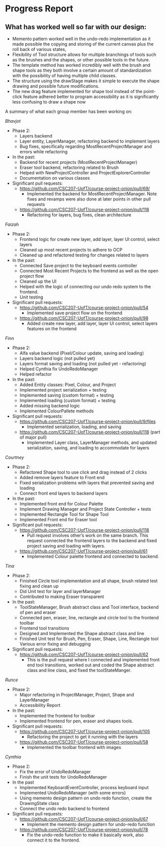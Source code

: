 # Progress Report

## What has worked well so far with our design:
- Memento pattern worked well in the undo-redo implementation as it made possible the copying and storing of the current canvas plus the roll back of various states, 
- Flexibility of Tool structure allows for multiple branchings of tools such as the brushes and the shapes, or other possible tools in the future. 
- The template method has worked incredibly well with the brush and shape tools as they both involve a certain amount of standardization with the possibility of having multiple child classes. 
- The structure using the drawStage makes it simple to execute the shape drawing and possible future modifications. 
- The new drag feature implemented for shape tool instead of the point-click feature adhered better to program accessibility as it is significantly less confusing to draw a shape now

A summary of what each group member has been working on: 

_Bhavjot_
- Phase 2:
  - Layers backend 
  - Layer entity, LayerManager, refactoring backend to implement layers 
  - Bug fixes, specifically regarding MostRecentProjectManager and errors while refactoring
- In the past:
  - Backend for recent projects (MostRecentProjectManager)
  - Eraser tool backend, refactoring related to Brush 
  - Helped with NewProjectController and ProjectExplorerController 
  - Documentation on various classes 
- Significant pull requests:
  - https://github.com/CSC207-UofT/course-project-onion/pull/69/
    - Implemented the backend for MostRecentProjectManager. Note fixes and revamps were also done at later points in other pull requests
  - https://github.com/CSC207-UofT/course-project-onion/pull/118
    - Refactoring for layers, bug fixes, clean architecture
          
_Faizah_
- Phase 2:
  - Frontend logic for create new layer, add layer, layer UI control, select layers 
  - Cleaned up most recent projects to adhere to OCP 
  - Cleaned up and refactored testing for changes related to layers
- In the past:
  - Connected Save project to the keyboard events controller 
  - Connected Most Recent Projects to the frontend as well as the open project flow 
  - Cleaned up the UI 
  - Helped with the logic of connecting our undo redo system to the frontend. 
  - Unit testing
- Significant pull requests:
  - https://github.com/CSC207-UofT/course-project-onion/pull/54
    - Implemented save project flow on the frontend
  - https://github.com/CSC207-UofT/course-project-onion/pull/98
    - Added create new layer, add layer, layer UI control, select layers features on the frontend

_Finn_
- Phase 2:
  - Alfa value backend (Pixel/Colour update, saving and loading)
  - Layers backend logic (not pulled yet)
  - Layers format saving and loading (not pulled yet - refactoring)
  - Helped Cynthia fix UndoRedoManager 
  - Helped refactor
- In the past:
  - Added Entity classes: Pixel, Colour, and Project 
  - Implemented project serialization + testing 
  - Implemented saving (custom format) + testing 
  - Implemented loading (custom format) + testing 
  - Added missing backend logic 
  - Implemented ColourPallete methods 
- Significant pull requests:
  - https://github.com/CSC207-UofT/course-project-onion/pull/9/files
    - Implemented serialization, loading, and saving
  - https://github.com/CSC207-UofT/course-project-onion/pull/118 (part of major pull)
    - Implemented Layer class, LayerManager methods, and updated serialization, saving, and loading to accommodate for layers
          
_Courtney_
- Phase 2:
  - Refactored Shape tool to use click and drag instead of 2 clicks 
  - Added remove layers feature to Front end 
  - Fixed serialization problems with layers that prevented saving and loading 
  - Connect front end layers to backend layers
- In the past:
  - Implemented front end for Colour Palette 
  - Implement Drawing Manager and Project State Controller + tests 
  - Implemented Rectangle Tool for Shape Tool 
  - Implemented Front end for Eraser tool 
- Significant pull requests:
  - https://github.com/CSC207-UofT/course-project-onion/pull/118
    - Pull request involves other’s work on the same branch. This request connected the frontend layers to the backend and fixed project saving and loading with layers.
  - https://github.com/CSC207-UofT/course-project-onion/pull/61
    - Implemented Colour palette frontend and connected to backend.

_Tina_
- Phase 2:
  - Finished Circle tool implementation and all shape, brush related test fixing and clean up 
  - Did Unit test for layer and layerManager 
  - Contributed to making Eraser transparent
- In the past:
  - ToolStateManager, Brush abstract class and Tool interface, backend of pen and eraser 
  - Connected pen, eraser, line, rectangle and circle tool to the frontend toolbar 
  - Frontend tool transitions 
  - Designed and Implemented the Shape abstract class and line 
  - Finished Unit test for Brush, Pen, Eraser, Shape, Line, Rectangle tool
    Various error fixing and debugging
- Significant pull requests:
  - https://github.com/CSC207-UofT/course-project-onion/pull/62
    - This is the pull request where I connected and implemented front end tool transitions, worked out and coded the Shape abstract class and line class, and fixed the toolStateManger.
        
_Runce_
- Phase 2:
  - Major refactoring in ProjectManager, Project, Shape and LayerManager
  - Accessibility Report 
- In the past:
    - Implemented the frontend for toolbar
    - Implemented frontend for pen, eraser and shapes tools.
- Significant pull requests:
  - https://github.com/CSC207-UofT/course-project-onion/pull/105
    - Refactoring the project to get it running with the layers
  - https://github.com/CSC207-UofT/course-project-onion/pull/58
    - Implemented the toolbar frontend with images
    

_Cynthia_
- Phase 2:
  - Fix the error of UndoRedoManager 
  - Finish the unit tests for UndoRedoManager
- In the past 
  - Implemented KeyboardEventController, process keyboard input 
  - Implemented UndoRedoManager (with some errors)
  - Using memento design pattern on undo redo function, create the DrawingState class 
  - Connect the undo redo backend to frontend
- Significant pull requests:
  - https://github.com/CSC207-UofT/course-project-onion/pull/67
    - Implement the memento design pattern for undo-redo function
  - https://github.com/CSC207-UofT/course-project-onion/pull/78
    - Fix the undo-redo function to make it basically work, also connect it to the frontend.

